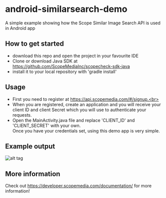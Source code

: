 android-similarsearch-demo
==========================

A simple example showing how the Scope Similar Image Search API is used in Android app

How to get started
--------------------
* download this repo and open the project in your favourite IDE
* Clone or download Java SDK at https://github.com/ScopeMediaInc/scopecheck-sdk-java
* install it to your local repository with 'gradle install'

Usage
--------------------
* First you need to register at https://api.scopemedia.com/#/signup.<br>
* When you are registered, create an application and you will receive your client ID and client Secret which you will use to authenticate your requests.<br>
* Open the MainActivity.java file and replace 'CLIENT_ID' and 'CLIENT_SECRET' with your own.<br>
Once you have your credentials set, using this demo app is very simple.<br>

Example output
--------------------
![alt tag](https://github.com/pantoscope/android-similarsearch-demo/blob/master/screenshot.png)

More information
--------------------
Check out https://developer.scopemedia.com/documentation/ for more information!
